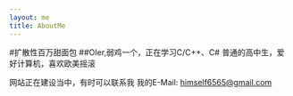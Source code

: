 ```yaml
---
layout: me
title: AboutMe
---
```

#扩散性百万甜面包
##OIer,弱鸡一个，正在学习C/C++、C#
普通的高中生，爱好计算机，喜欢欧美摇滚


网站正在建设当中，有时可以联系我
我的E-Mail: himself6565@gmail.com